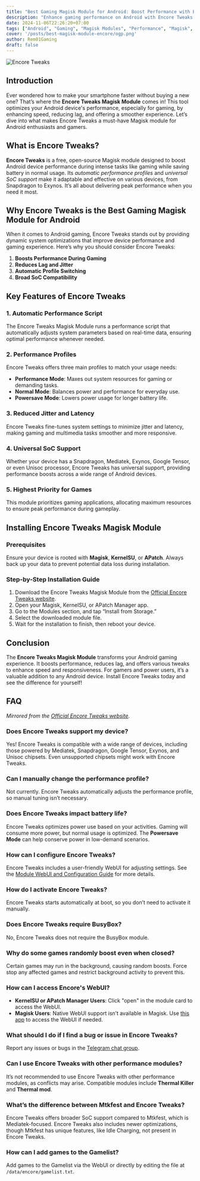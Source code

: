 ```yaml
---
title: "Best Gaming Magisk Module for Android: Boost Performance with Encore Tweaks"
description: "Enhance gaming performance on Android with Encore Tweaks, a powerful Magisk module that improves speed, reduces lag, and optimizes battery life."
date: 2024-11-06T22:26:20+07:00
tags: ["Android", "Gaming", "Magisk Modules", "Performance", "Magisk", "Encore Tweaks", "Encore Tweak", "Performance Optimization"]
cover: '/posts/best-magisk-module-encore/ogp.png'
author: Rem01Gaming
draft: false
---
```


![Encore Tweaks](/posts/best-magisk-module-encore/ogp.png)

## Introduction

Ever wondered how to make your smartphone faster without buying a new one? That’s where the **Encore Tweaks Magisk Module** comes in! This tool optimizes your Android device's performance, especially for gaming, by enhancing speed, reducing lag, and offering a smoother experience. Let’s dive into what makes Encore Tweaks a must-have Magisk module for Android enthusiasts and gamers.

## What is Encore Tweaks?

**Encore Tweaks** is a free, open-source Magisk module designed to boost Android device performance during intense tasks like gaming while saving battery in normal usage. Its *automatic performance profiles* and *universal SoC support* make it adaptable and effective on various devices, from Snapdragon to Exynos. It’s all about delivering peak performance when you need it most.

## Why Encore Tweaks is the Best Gaming Magisk Module for Android

When it comes to Android gaming, Encore Tweaks stands out by providing dynamic system optimizations that improve device performance and gaming experience. Here’s why you should consider Encore Tweaks:

1. **Boosts Performance During Gaming**
2. **Reduces Lag and Jitter**
3. **Automatic Profile Switching**
4. **Broad SoC Compatibility**

## Key Features of Encore Tweaks

### 1. Automatic Performance Script

The Encore Tweaks Magisk Module runs a performance script that automatically adjusts system parameters based on real-time data, ensuring optimal performance whenever needed.

### 2. Performance Profiles

Encore Tweaks offers three main profiles to match your usage needs:

- **Performance Mode**: Maxes out system resources for gaming or demanding tasks.
- **Normal Mode**: Balances power and performance for everyday use.
- **Powersave Mode**: Lowers power usage for longer battery life.

### 3. Reduced Jitter and Latency

Encore Tweaks fine-tunes system settings to minimize jitter and latency, making gaming and multimedia tasks smoother and more responsive.

### 4. Universal SoC Support

Whether your device has a Snapdragon, Mediatek, Exynos, Google Tensor, or even Unisoc processor, Encore Tweaks has universal support, providing performance boosts across a wide range of Android devices.

### 5. Highest Priority for Games

This module prioritizes gaming applications, allocating maximum resources to ensure peak performance during gameplay.

## Installing Encore Tweaks Magisk Module

### Prerequisites

Ensure your device is rooted with **Magisk**, **KernelSU**, or **APatch**. Always back up your data to prevent potential data loss during installation.

### Step-by-Step Installation Guide

1. Download the Encore Tweaks Magisk Module from the [Official Encore Tweaks website](https://encore.rem01gaming.dev/).
2. Open your Magisk, KernelSU, or APatch Manager app.
3. Go to the Modules section, and tap “Install from Storage.”
4. Select the downloaded module file.
5. Wait for the installation to finish, then reboot your device.

## Conclusion

The **Encore Tweaks Magisk Module** transforms your Android gaming experience. It boosts performance, reduces lag, and offers various tweaks to enhance speed and responsiveness. For gamers and power users, it’s a valuable addition to any Android device. Install Encore Tweaks today and see the difference for yourself!

## FAQ

_Mirrored from the [Official Encore Tweaks website](https://encore.rem01gaming.dev/guide/faq)._

### Does Encore Tweaks support my device?
Yes! Encore Tweaks is compatible with a wide range of devices, including those powered by Mediatek, Snapdragon, Google Tensor, Exynos, and Unisoc chipsets. Even unsupported chipsets might work with Encore Tweaks.

### Can I manually change the performance profile?
Not currently. Encore Tweaks automatically adjusts the performance profile, so manual tuning isn’t necessary.

### Does Encore Tweaks impact battery life?
Encore Tweaks optimizes power use based on your activities. Gaming will consume more power, but normal usage is optimized. The **Powersave Mode** can help conserve power in low-demand scenarios.

### How can I configure Encore Tweaks?
Encore Tweaks includes a user-friendly WebUI for adjusting settings. See the [Module WebUI and Configuration Guide](/guide/webui-and-configuration) for more details.

### How do I activate Encore Tweaks?
Encore Tweaks starts automatically at boot, so you don’t need to activate it manually.

### Does Encore Tweaks require BusyBox?
No, Encore Tweaks does not require the BusyBox module.

### Why do some games randomly boost even when closed?
Certain games may run in the background, causing random boosts. Force stop any affected games and restrict background activity to prevent this.

### How can I access Encore's WebUI?
- **KernelSU or APatch Manager Users**: Click "open" in the module card to access the WebUI.
- **Magisk Users**: Native WebUI support isn’t available in Magisk. Use [this app](https://t.me/rem01schannel/636) to access the WebUI if needed.

### What should I do if I find a bug or issue in Encore Tweaks?
Report any issues or bugs in the [Telegram chat group](https://t.me/rem01shideout).

### Can I use Encore Tweaks with other performance modules?
It’s not recommended to use Encore Tweaks with other performance modules, as conflicts may arise. Compatible modules include **Thermal Killer** and **Thermal mod**.

### What’s the difference between Mtkfest and Encore Tweaks?
Encore Tweaks offers broader SoC support compared to Mtkfest, which is Mediatek-focused. Encore Tweaks also includes newer optimizations, though Mtkfest has unique features, like Idle Charging, not present in Encore Tweaks.

### How can I add games to the Gamelist?
Add games to the Gamelist via the WebUI or directly by editing the file at `/data/encore/gamelist.txt`.
